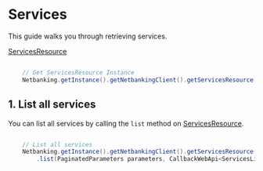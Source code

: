 # Services

This guide walks you through retrieving services.

[ServicesResource](../netbanking/src/main/java/cz/csas/netbanking/services/ServicesResource.java)

```java

    // Get ServicesResource Instance
    Netbanking.getInstance().getNetbankingClient().getServicesResource()...

```

## 1. List all services

You can list all services by calling the `list` method on [ServicesResource](../netbanking/src/main/java/cz/csas/netbanking/services/ServicesResource.java). 

```java

    // List all services
    Netbanking.getInstance().getNetbankingClient().getServicesResource()
        .list(PaginatedParameters parameters, CallbackWebApi<ServicesListResponse> callback);

```